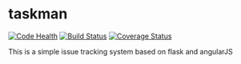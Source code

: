 # taskman

[![Code Health](https://landscape.io/github/ip0000h/taskman/master/landscape.svg?style=flat)](https://landscape.io/github/ip0000h/taskman/master)
[![Build Status](https://travis-ci.org/ip0000h/taskman.svg?branch=master)](https://travis-ci.org/ip0000h/taskman)
[![Coverage Status](https://coveralls.io/repos/ip0000h/taskman/badge.svg?branch=master&service=github)](https://coveralls.io/github/ip0000h/taskman?branch=master)

This is a simple issue tracking system based on flask and angularJS
